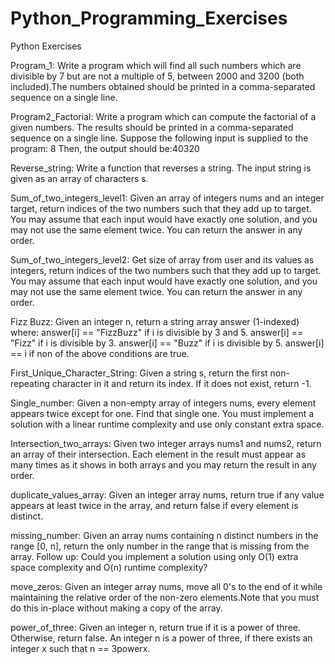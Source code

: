 # Python_Programming_Exercises
Python Exercises

Program_1: 
Write a program which will find all such numbers which are divisible by 7 but are not a multiple of 5, between 2000 and 3200 (both included).The numbers obtained should be printed in a comma-separated sequence on a single line.

Program2_Factorial:
Write a program which can compute the factorial of a given numbers. The results should be printed in a comma-separated sequence on a single line. Suppose the following input is supplied to the program: 8 Then, the output should be:40320

Reverse_string:
Write a function that reverses a string. The input string is given as an array of characters s.

Sum_of_two_integers_level1:
Given an array of integers nums and an integer target, return indices of the two numbers such
that they add up to target. You may assume that each input would have exactly one solution, 
and you may not use the same element twice. You can return the answer in any order.


Sum_of_two_integers_level2:
Get size of array from user and its values as integers, return indices of the two numbers such
that they add up to target. You may assume that each input would have exactly one solution, and 
you may not use the same element twice. You can return the answer in any order.

Fizz Buzz:
Given an integer n, return a string array answer (1-indexed) where:
answer[i] == "FizzBuzz" if i is divisible by 3 and 5.
answer[i] == "Fizz" if i is divisible by 3.
answer[i] == "Buzz" if i is divisible by 5.
answer[i] == i if non of the above conditions are true.

First_Unique_Character_String:
Given a string s, return the first non-repeating character in it and return its index.
If it does not exist, return -1.

Single_number:
Given a non-empty array of integers nums, every element appears twice except for one. Find that single one.
You must implement a solution with a linear runtime complexity and use only constant extra space.

Intersection_two_arrays:
Given two integer arrays nums1 and nums2, return an array of their intersection. Each element in the result must
appear as many times as it shows in both arrays and you may return the result in any order.

duplicate_values_array:
Given an integer array nums, return true if any value appears at least twice in the array,
and return false if every element is distinct.

missing_number:
Given an array nums containing n distinct numbers in the range [0, n], return the only number in the range
that is missing from the array.
Follow up: Could you implement a solution using only O(1) extra space complexity and O(n) runtime complexity?

move_zeros:
Given an integer array nums, move all 0's to the end of it while maintaining the relative order of the non-zero
elements.Note that you must do this in-place without making a copy of the array.

power_of_three:
Given an integer n, return true if it is a power of three. Otherwise, return false.
An integer n is a power of three, if there exists an integer x such that n == 3powerx.
